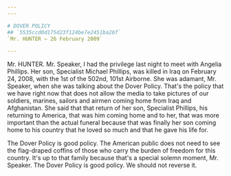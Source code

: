 ```yaml
---
---

# DOVER POLICY
## `5535ccd0d175d23f124be7e2451ba26f`
`Mr. HUNTER — 26 February 2009`

---
```



Mr. HUNTER. Mr. Speaker, I had the privilege last night to meet with 
Angelia Phillips. Her son, Specialist Michael Phillips, was killed in 
Iraq on February 24, 2008, with the 1st of the 502nd, 101st Airborne. 
She was adamant, Mr. Speaker, when she was talking about the Dover 
Policy. That's the policy that we have right now that does not allow 
the media to take pictures of our soldiers, marines, sailors and airmen 
coming home from Iraq and Afghanistan. She said that that return of her 
son, Specialist Phillips, his returning to America, that was him coming 
home and to her, that was more important than the actual funeral 
because that was finally her son coming home to his country that he 
loved so much and that he gave his life for.

The Dover Policy is good policy. The American public does not need to 
see the flag-draped coffins of those who carry the burden of freedom 
for this country. It's up to that family because that's a special 
solemn moment, Mr. Speaker. The Dover Policy is good policy. We should 
not reverse it.
